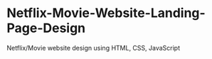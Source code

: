 # Netflix-Movie-Website-Landing-Page-Design
Netflix/Movie website design using HTML, CSS, JavaScript

